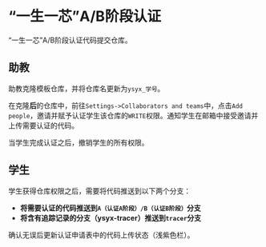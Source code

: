 # “一生一芯”A/B阶段认证

“一生一芯”A/B阶段认证代码提交仓库。

## 助教

助教克隆模板仓库，并将仓库名更新为`ysyx_学号`。

在克隆**后**的仓库中，前往`Settings->Collaborators and teams`中，点击`Add people`，邀请并赋予认证学生该仓库的`WRITE`权限。通知学生在邮箱中接受邀请并上传需要认证的代码。

当学生完成认证之后，撤销学生的所有权限。

## 学生

学生获得仓库权限之后，需要将代码推送到以下两个分支：

- **将需要认证的代码推送到`A（认证A阶段）/B（认证B阶段）`分支**
- **将含有追踪记录的分支（ysyx-tracer）推送到`tracer`分支**

确认无误后更新认证申请表中的代码上传状态（浅紫色栏）。
